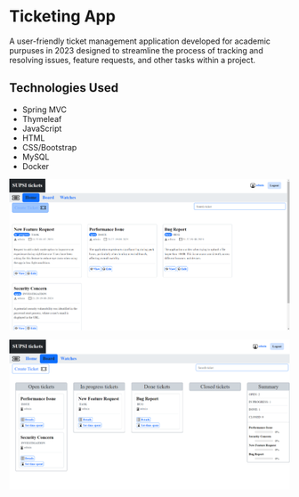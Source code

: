 # Ticketing App

A user-friendly ticket management application developed for academic purpuses in 2023 designed to streamline the process of tracking and resolving issues, feature requests, and other tasks within a project.

## Technologies Used

- Spring MVC
- Thymeleaf
- JavaScript
- HTML
- CSS/Bootstrap
- MySQL
- Docker

![Ticketing App](images/home.png)

![Ticketing App](images/board.png)